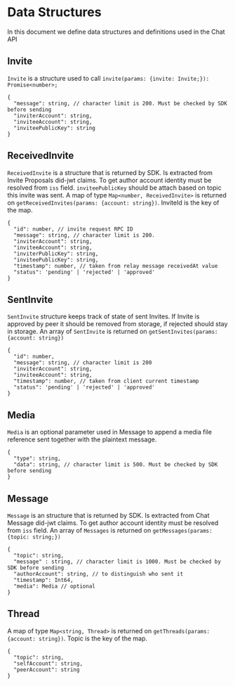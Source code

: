 # Data Structures

In this document we define data structures and definitions used in the Chat API

## Invite

`Invite` is a structure used to call `invite(params: {invite: Invite;}): Promise<number>;`

```jsonc
{
  "message": string, // character limit is 200. Must be checked by SDK before sending
  "inviterAccount": string,
  "inviteeAccount": string,
  "inviteePublicKey": string
}
```

## ReceivedInvite

`ReceivedInvite` is a structure that is returned by SDK. Is extracted from Invite Proposals did-jwt claims. To get author account identity must be resolved from `iss` field. `inviteePublicKey` should be attach based on topic this invite was sent. A map of type `Map<number, ReceivedInvite>` is returned on `getReceivedInvites(params: {account: string})`. InviteId is the key of the map.

```jsonc
{
  "id": number, // invite request RPC ID
  "message": string, // character limit is 200.
  "inviterAccount": string,
  "inviteeAccount": string,
  "inviterPublicKey": string,
  "inviteePublicKey": string,
  "timestamp": number, // taken from relay message receivedAt value
  "status": 'pending' | 'rejected' | 'approved'
}
```

## SentInvite

`SentInvite` structure keeps track of state of sent Invites. If Invite is approved by peer it should be removed from storage, if rejected should stay in storage. An array of `SentInvite` is returned on `getSentInvites(params: {account: string})`

```jsonc
{
  "id": number,
  "message": string, // character limit is 200
  "inviterAccount": string,
  "inviteeAccount": string,
  "timestamp": number, // taken from client current timestamp
  "status": 'pending' | 'rejected' | 'approved'
}
```

## Media

`Media` is an optional parameter used in Message to append a media file reference sent together with the plaintext message.

```jsonc
{
  "type": string,
  "data": string, // character limit is 500. Must be checked by SDK before sending
}
```

## Message

`Message` is an structure that is returned by SDK. Is extracted from Chat Message did-jwt claims. To get author account identity must be resolved from `iss` field. An array of `Messages` is returned on `getMessages(params: {topic: string;})`

```jsonc
{
  "topic": string,
  "message" : string, // character limit is 1000. Must be checked by SDK before sending
  "authorAccount": string, // to distinguish who sent it
  "timestamp": Int64,
  "media": Media // optional
}
```

## Thread

A map of type `Map<string, Thread>` is returned on `getThreads(params: {account: string})`. Topic is the key of the map.

```jsonc
{
  "topic": string,
  "selfAccount": string,
  "peerAccount": string
}
```
